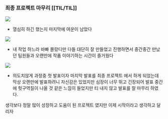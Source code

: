 ### 최종 프로젝트 마무리 [[TIL/TIL]]

[![](https://blogger.googleusercontent.com/img/b/R29vZ2xl/AVvXsEgiSz-3-7k5wTSLCl9IzfJWyMuTYxpzU1ufR1qzesog00R7w04Vl7vI8t7lA3zVDgwlYTjzoYIwPHyXmF2bZIa1jvuXRVn3nPuztmcA1V4NVHi4ymt1hepWb2yhrOQdVAB5OzaCumPReQkfftM1nvynAjU7sLSO3ZhJ4H9dLSdl1shESU8Z8qlpdxv7HQbj/s320/image%20(3).png)](https://www.blogger.com/blog/post/edit/3583706664799492072/3625068233675112919#)

  

- 열심히 하긴 했는지 마지막에 여운이 남았다

  

[![](https://blogger.googleusercontent.com/img/a/AVvXsEh4KvTujVR-cAQ7QMUCHxFrTkK1W-GCiiSSaSxoMx6O7K4HH3PzU4giqp31_jYe4rt40A5jeXhlN-a0qIczIpD77CyTpbicDXsjdp6ftVocnQrhO4wCw2j4suFyhjFpH4GZRaooYqnJ5D4d8hmHMY4LdBob9Xtvub3qoYgIq3CNq782skM3OJE9C9HrfdI6)](https://www.blogger.com/blog/post/edit/3583706664799492072/3625068233675112919#)

  
  

- 내 작업 하느라 바빠 몰랐디만 다들 대단히 잘 만들었고 진행하면서 중간중간 만났던 팀원들과 오랜만에 작품 이야기하는 시간이 즐거웠다

  

[![](https://blogger.googleusercontent.com/img/a/AVvXsEhKpg3cFyVIEc9wB_yoNApx51EGhvnu8FUCNAvOX4YhD-GmKqatZkj7W0MDNPn9_PeZD2VrbxmE2mjlLjeTBkRSPNyt70BBwI2K_rRGNgTUELOhmkwCCd_uSTJwKbu8Shxdc8MuwctSzCMHKeJe3U5zWI7vr4fV5L2jBj0ZRBhvkID-f0H0SLb4WiaNCIhI)](https://www.blogger.com/blog/post/edit/3583706664799492072/3625068233675112919#)

  
  

- 의도치않게 과정중 첫 발표이자 마지막 발표를 최종 프로젝트 에서 하게 되었는데 막상 오랜만에 발표하려니 자신감은 있었지만 심장이 너무 뛰고 긴장되어 발표 중간에 헛구역질이 나올 것 같은 느낌이 들었지만 티 내지 않고 발표를 잘 마무리 하였다.

  

생각보다 정말 많이 성장하고 도움이 된 프로젝트 였지만 이제 시작이라고 생각하고 달리자